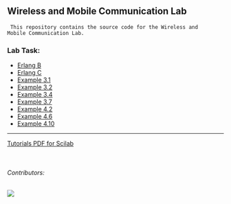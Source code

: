 <h2> Wireless and Mobile Communication Lab </h2>

<code> This repository contains the source code for the Wireless and Mobile Communication Lab. </code>

<h3> Lab Task: </h3>
<ul>
    <li>
     <a href="./ErlangB/">Erlang B</a>
    </li>
    <li>
     <a href="./ErlangC/">Erlang C</a>      
    </li>
    <li>
     <a href="./Example-3.1/">Example 3.1</a>
    </li>
    <li>
     <a href="./Example-3.2/">Example 3.2</a>
    </li>
    <li>
     <a href="./Example-3.4/">Example 3.4</a>
    </li>
    <li>
     <a href="./Example-3.7/">Example 3.7</a>
    </li>
    <li>
     <a href="./Example-4.2/">Example 4.2</a>
    </li>
    <li>
     <a href="./Example-4.6/">Example 4.6</a>
    </li>
    <li>
     <a href="./Example-4.10/">Example 4.10</a>
    </li>

    
</ul>



<hr>

<a href="./Tutorials/"> Tutorials PDF for Scilab</a>

<br>
<h6> Contributors: </h6>
<a href="https://github.com/ICT-CoU/Wireless-and-Mobile-Communication-Lab/graphs/contributors">
  <img src="https://contrib.rocks/image?repo=ICT-CoU/Wireless-and-Mobile-Communication-Lab" />
</a>


